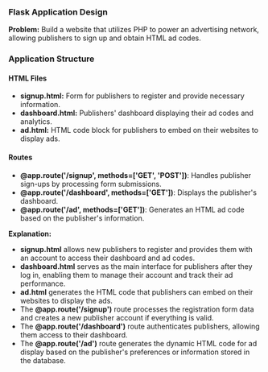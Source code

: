 ### Flask Application Design

**Problem:** Build a website that utilizes PHP to power an advertising network, allowing publishers to sign up and obtain HTML ad codes.

### Application Structure

#### HTML Files

- **signup.html:** Form for publishers to register and provide necessary information.
- **dashboard.html:** Publishers' dashboard displaying their ad codes and analytics.
- **ad.html:** HTML code block for publishers to embed on their websites to display ads.

#### Routes

- **@app.route('/signup', methods=['GET', 'POST'])**: Handles publisher sign-ups by processing form submissions.
- **@app.route('/dashboard', methods=['GET'])**: Displays the publisher's dashboard.
- **@app.route('/ad', methods=['GET'])**: Generates an HTML ad code based on the publisher's information.

**Explanation:**
- **signup.html** allows new publishers to register and provides them with an account to access their dashboard and ad codes.
- **dashboard.html** serves as the main interface for publishers after they log in, enabling them to manage their account and track their ad performance.
- **ad.html** generates the HTML code that publishers can embed on their websites to display the ads.
- The **@app.route('/signup')** route processes the registration form data and creates a new publisher account if everything is valid.
- The **@app.route('/dashboard')** route authenticates publishers, allowing them access to their dashboard.
- The **@app.route('/ad')** route generates the dynamic HTML code for ad display based on the publisher's preferences or information stored in the database.